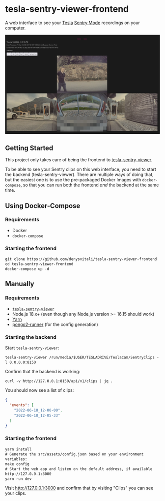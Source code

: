 # tesla-sentry-viewer-frontend

A web interface to see your [Tesla](https://www.tesla.com/) [Sentry Mode](https://www.tesla.com/ownersmanual/model3/en_us/GUID-3C7A4D8B-2904-4093-9841-35596A110DE7.html) recordings on your computer.

![Viewing a single clip](./docs/example.jpg)

## Getting Started

This project only takes care of being the frontend to [tesla-sentry-viewer](https://github.com/denysvitali/tesla-sentry-viewer).

To be able to see your Sentry clips on this web interface, you need to start the backend (tesla-sentry-viewer). There are multiple ways of doing that, but the easiest one is to use the pre-packaged Docker Images with `docker-compose`, so that you can run both the frontend _and_ the backend at the same time.

## Using Docker-Compose

### Requirements

- Docker
- `docker-compose`

### Starting the frontend

```shell
git clone https://github.com/denysvitali/tesla-sentry-viewer-frontend
cd tesla-sentry-viewer-frontend
docker-compose up -d
```


## Manually

### Requirements

- [`tesla-sentry-viewer`](https://github.com/denysvitali/tesla-sentry-viewer)
- Node.js 18.x+ (even though any Node.js version >= 16.15 should work)
- [Yarn](https://github.com/yarnpkg/yarn)
- [pongo2-runner](https://github.com/swisscom/pongo2-runner) (for the config generation)

### Starting the backend

Start `tesla-sentry-viewer`:

```shell
tesla-sentry-viewer /run/media/$USER/TESLADRIVE/TeslaCam/SentryClips -l 0.0.0.0:8150
```

Confirm that the backend is working:

```
curl -v http://127.0.0.1:8150/api/v1/clips | jq .
```

You should now see a list of clips:

```json
{
  "events": [
    "2022-06-18_12-00-00",
    "2022-06-18_12-05-33"
  ]
}
```

### Starting the frontend

```shell
yarn install
# Generate the src/assets/config.json based on your environment variables:
make config
# Start the web app and listen on the default address, if available http://127.0.0.1:3000
yarn run dev
```

Visit http://127.0.0.1:3000 and confirm that by visiting "Clips" you can see your clips.
